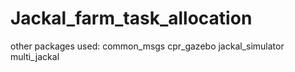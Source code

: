# Jackal_farm_task_allocation
other packages used:
common_msgs
cpr_gazebo
jackal_simulator
multi_jackal
